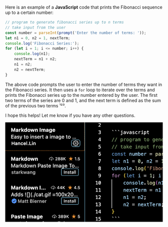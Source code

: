 Here is an example of a **JavaScript** code that prints the Fibonacci sequence up to a certain number:

```javascript
// program to generate fibonacci series up to n terms
// take input from the user
const number = parseInt(prompt('Enter the number of terms: '));
let n1 = 0, n2 = 1, nextTerm;
console.log('Fibonacci Series:');
for (let i = 1; i <= number; i++) {
    console.log(n1);
    nextTerm = n1 + n2;
    n1 = n2;
    n2 = nextTerm;
}
```

The above code prompts the user to enter the number of terms they want in the Fibonacci series. It then uses a `for` loop to iterate over the terms and prints the Fibonacci series up to the number entered by the user. The first two terms of the series are 0 and 1, and the next term is defined as the sum of the previous two terms ¹²³.

I hope this helps! Let me know if you have any other questions.



![picture 0](images/11b627a94e78864de4e06d702957913dafd3a18202ac2828affc716190be3957.png)  


